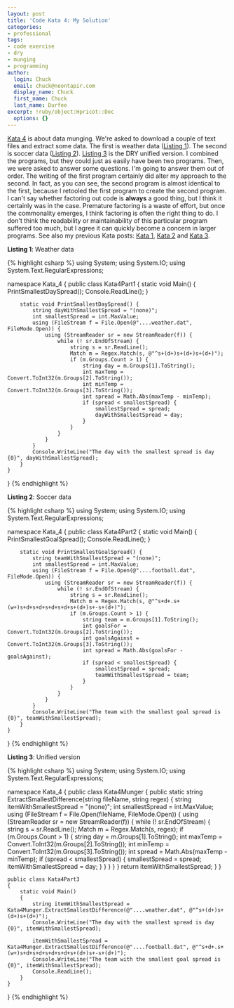 ```yaml
---
layout: post
title: 'Code Kata 4: My Solution'
categories:
- professional
tags:
- code exercise
- dry
- munging
- programming
author:
  login: Chuck
  email: chuck@neontapir.com
  display_name: Chuck
  first_name: Chuck
  last_name: Durfee
excerpt: !ruby/object:Hpricot::Doc
  options: {}
---
```

[Kata 4](http://web.archive.org/web/20131016084024/http://codekata.pragprog.com/2007/01/kata_four_data_.html) is about data munging. We're asked to download a couple of text files and extract some data. The first is weather data ([Listing 1](#listing1)). The second is soccer data ([Listing 2](#listing2)). [Listing 3](#listing3) is the DRY unified version. I combined the programs, but they could just as easily have been two programs. Then, we were asked to answer some questions. I'm going to answer them out of order. The writing of the first program certainly did alter my approach to the second. In fact, as you can see, the second program is almost identical to the first, because I retooled the first program to create the second program. I can't say whether factoring out code is **always** a good thing, but I think it certainly was in the case. Premature factoring is a waste of effort, but once the commonality emerges, I think factoring is often the right thing to do. I don't think the readability or maintainability of this particular program suffered too much, but I agree it can quickly become a concern in larger programs. See also my previous Kata posts: [Kata 1](http://neontapir.wordpress.com/2008/01/26/code-kata-1-my-solution/), [Kata 2](http://neontapir.wordpress.com/2008/01/31/kata-2-my-solution/) and [Kata 3](http://neontapir.wordpress.com/2008/02/04/kata-3-my-solution/).

<a name="listing1"></a>**Listing 1**: Weather data

{% highlight csharp %}
using System;
using System.IO;
using System.Text.RegularExpressions;

namespace Kata_4
{
    public class Kata4Part1
    {
        static void Main()
        {
            PrintSmallestDaySpread();
            Console.ReadLine();
        }

        static void PrintSmallestDaySpread() {
            string dayWithSmallestSpread = "(none)";
            int smallestSpread = int.MaxValue;
            using (FileStream f = File.Open(@"....weather.dat", FileMode.Open)) {
                using (StreamReader sr = new StreamReader(f)) {
                    while (! sr.EndOfStream) {
                        string s = sr.ReadLine();
                        Match m = Regex.Match(s, @"^s+(d+)s+(d+)s+(d+)");
                        if (m.Groups.Count > 1) {
                            string day = m.Groups[1].ToString();
                            int maxTemp = Convert.ToInt32(m.Groups[2].ToString());
                            int minTemp = Convert.ToInt32(m.Groups[3].ToString());
                            int spread = Math.Abs(maxTemp - minTemp);
                            if (spread < smallestSpread) {
                                smallestSpread = spread;
                                dayWithSmallestSpread = day;
                            }
                        }
                    }
                }
            }
            Console.WriteLine("The day with the smallest spread is day {0}", dayWithSmallestSpread);
        }
    }
}
{% endhighlight %}

<a name="#listing2"></a>**Listing 2**: Soccer data

{% highlight csharp %}
using System;
using System.IO;
using System.Text.RegularExpressions;

namespace Kata_4
{
    public class Kata4Part2
    {
        static void Main()
        {
            PrintSmallestGoalSpread();
            Console.ReadLine();
        }

        static void PrintSmallestGoalSpread() {
            string teamWithSmallestSpread = "(none)";
            int smallestSpread = int.MaxValue;
            using (FileStream f = File.Open(@"....football.dat", FileMode.Open)) {
                using (StreamReader sr = new StreamReader(f)) {
                    while (! sr.EndOfStream) {
                        string s = sr.ReadLine();
                        Match m = Regex.Match(s, @"^s+d+.s+(w+)s+d+s+d+s+d+s+d+s+(d+)s+-s+(d+)");
                        if (m.Groups.Count > 1) {
                            string team = m.Groups[1].ToString();
                            int goalsFor = Convert.ToInt32(m.Groups[2].ToString());
                            int goalsAgainst = Convert.ToInt32(m.Groups[3].ToString());
                            int spread = Math.Abs(goalsFor - goalsAgainst);
                            if (spread < smallestSpread) {
                                smallestSpread = spread;
                                teamWithSmallestSpread = team;
                            }
                        }
                    }
                }
            }
            Console.WriteLine("The team with the smallest goal spread is {0}", teamWithSmallestSpread);
        }
    }
}
{% endhighlight %}

<a name="#listing3"></a>**Listing 3**: Unified version

{% highlight csharp %}
using System;
using System.IO;
using System.Text.RegularExpressions;

namespace Kata_4
{
    public class Kata4Munger {
        public static string ExtractSmallestDifference(string fileName, string regex) {
            string itemWithSmallestSpread = "(none)";
            int smallestSpread = int.MaxValue;
            using (FileStream f = File.Open(fileName, FileMode.Open)) {
                using (StreamReader sr = new StreamReader(f)) {
                    while (! sr.EndOfStream) {
                        string s = sr.ReadLine();
                        Match m = Regex.Match(s, regex);
                        if (m.Groups.Count > 1) {
                            string day = m.Groups[1].ToString();
                            int maxTemp = Convert.ToInt32(m.Groups[2].ToString());
                            int minTemp = Convert.ToInt32(m.Groups[3].ToString());
                            int spread = Math.Abs(maxTemp - minTemp);
                            if (spread < smallestSpread) {
                                smallestSpread = spread;
                                itemWithSmallestSpread = day;
                            }
                        }
                    }
                }
            }
            return itemWithSmallestSpread;
        }
    }

    public class Kata4Part3
    {
        static void Main()
        {
            string itemWithSmallestSpread = Kata4Munger.ExtractSmallestDifference(@"....weather.dat", @"^s+(d+)s+(d+)s+(d+)");
            Console.WriteLine("The day with the smallest spread is day {0}", itemWithSmallestSpread);

            itemWithSmallestSpread = Kata4Munger.ExtractSmallestDifference(@"....football.dat", @"^s+d+.s+(w+)s+d+s+d+s+d+s+d+s+(d+)s+-s+(d+)");
            Console.WriteLine("The team with the smallest goal spread is {0}", itemWithSmallestSpread);
            Console.ReadLine();
        }
    }
}
{% endhighlight %}
